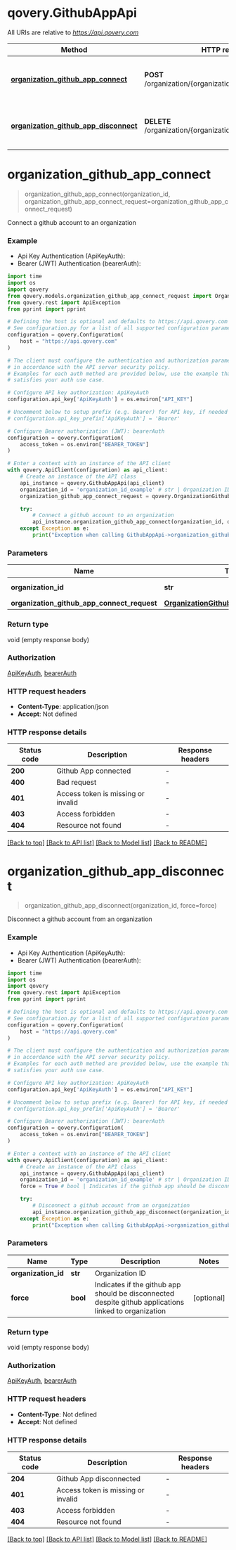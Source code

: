 # qovery.GithubAppApi

All URIs are relative to *https://api.qovery.com*

Method | HTTP request | Description
------------- | ------------- | -------------
[**organization_github_app_connect**](GithubAppApi.md#organization_github_app_connect) | **POST** /organization/{organizationId}/github/connect | Connect a github account to an organization
[**organization_github_app_disconnect**](GithubAppApi.md#organization_github_app_disconnect) | **DELETE** /organization/{organizationId}/github/disconnect | Disconnect a github account from an organization


# **organization_github_app_connect**
> organization_github_app_connect(organization_id, organization_github_app_connect_request=organization_github_app_connect_request)

Connect a github account to an organization

### Example

* Api Key Authentication (ApiKeyAuth):
* Bearer (JWT) Authentication (bearerAuth):
```python
import time
import os
import qovery
from qovery.models.organization_github_app_connect_request import OrganizationGithubAppConnectRequest
from qovery.rest import ApiException
from pprint import pprint

# Defining the host is optional and defaults to https://api.qovery.com
# See configuration.py for a list of all supported configuration parameters.
configuration = qovery.Configuration(
    host = "https://api.qovery.com"
)

# The client must configure the authentication and authorization parameters
# in accordance with the API server security policy.
# Examples for each auth method are provided below, use the example that
# satisfies your auth use case.

# Configure API key authorization: ApiKeyAuth
configuration.api_key['ApiKeyAuth'] = os.environ["API_KEY"]

# Uncomment below to setup prefix (e.g. Bearer) for API key, if needed
# configuration.api_key_prefix['ApiKeyAuth'] = 'Bearer'

# Configure Bearer authorization (JWT): bearerAuth
configuration = qovery.Configuration(
    access_token = os.environ["BEARER_TOKEN"]
)

# Enter a context with an instance of the API client
with qovery.ApiClient(configuration) as api_client:
    # Create an instance of the API class
    api_instance = qovery.GithubAppApi(api_client)
    organization_id = 'organization_id_example' # str | Organization ID
    organization_github_app_connect_request = qovery.OrganizationGithubAppConnectRequest() # OrganizationGithubAppConnectRequest |  (optional)

    try:
        # Connect a github account to an organization
        api_instance.organization_github_app_connect(organization_id, organization_github_app_connect_request=organization_github_app_connect_request)
    except Exception as e:
        print("Exception when calling GithubAppApi->organization_github_app_connect: %s\n" % e)
```



### Parameters

Name | Type | Description  | Notes
------------- | ------------- | ------------- | -------------
 **organization_id** | **str**| Organization ID | 
 **organization_github_app_connect_request** | [**OrganizationGithubAppConnectRequest**](OrganizationGithubAppConnectRequest.md)|  | [optional] 

### Return type

void (empty response body)

### Authorization

[ApiKeyAuth](../README.md#ApiKeyAuth), [bearerAuth](../README.md#bearerAuth)

### HTTP request headers

 - **Content-Type**: application/json
 - **Accept**: Not defined

### HTTP response details
| Status code | Description | Response headers |
|-------------|-------------|------------------|
**200** | Github App connected |  -  |
**400** | Bad request |  -  |
**401** | Access token is missing or invalid |  -  |
**403** | Access forbidden |  -  |
**404** | Resource not found |  -  |

[[Back to top]](#) [[Back to API list]](../README.md#documentation-for-api-endpoints) [[Back to Model list]](../README.md#documentation-for-models) [[Back to README]](../README.md)

# **organization_github_app_disconnect**
> organization_github_app_disconnect(organization_id, force=force)

Disconnect a github account from an organization

### Example

* Api Key Authentication (ApiKeyAuth):
* Bearer (JWT) Authentication (bearerAuth):
```python
import time
import os
import qovery
from qovery.rest import ApiException
from pprint import pprint

# Defining the host is optional and defaults to https://api.qovery.com
# See configuration.py for a list of all supported configuration parameters.
configuration = qovery.Configuration(
    host = "https://api.qovery.com"
)

# The client must configure the authentication and authorization parameters
# in accordance with the API server security policy.
# Examples for each auth method are provided below, use the example that
# satisfies your auth use case.

# Configure API key authorization: ApiKeyAuth
configuration.api_key['ApiKeyAuth'] = os.environ["API_KEY"]

# Uncomment below to setup prefix (e.g. Bearer) for API key, if needed
# configuration.api_key_prefix['ApiKeyAuth'] = 'Bearer'

# Configure Bearer authorization (JWT): bearerAuth
configuration = qovery.Configuration(
    access_token = os.environ["BEARER_TOKEN"]
)

# Enter a context with an instance of the API client
with qovery.ApiClient(configuration) as api_client:
    # Create an instance of the API class
    api_instance = qovery.GithubAppApi(api_client)
    organization_id = 'organization_id_example' # str | Organization ID
    force = True # bool | Indicates if the github app should be disconnected despite github applications linked to organization (optional)

    try:
        # Disconnect a github account from an organization
        api_instance.organization_github_app_disconnect(organization_id, force=force)
    except Exception as e:
        print("Exception when calling GithubAppApi->organization_github_app_disconnect: %s\n" % e)
```



### Parameters

Name | Type | Description  | Notes
------------- | ------------- | ------------- | -------------
 **organization_id** | **str**| Organization ID | 
 **force** | **bool**| Indicates if the github app should be disconnected despite github applications linked to organization | [optional] 

### Return type

void (empty response body)

### Authorization

[ApiKeyAuth](../README.md#ApiKeyAuth), [bearerAuth](../README.md#bearerAuth)

### HTTP request headers

 - **Content-Type**: Not defined
 - **Accept**: Not defined

### HTTP response details
| Status code | Description | Response headers |
|-------------|-------------|------------------|
**204** | Github App disconnected |  -  |
**401** | Access token is missing or invalid |  -  |
**403** | Access forbidden |  -  |
**404** | Resource not found |  -  |

[[Back to top]](#) [[Back to API list]](../README.md#documentation-for-api-endpoints) [[Back to Model list]](../README.md#documentation-for-models) [[Back to README]](../README.md)

